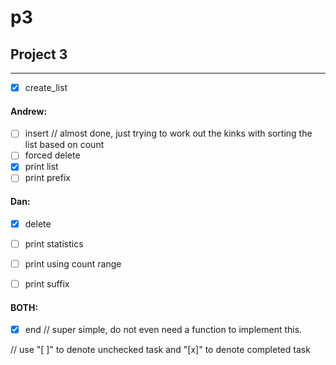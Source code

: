# p3

## Project 3
---

- [x] create_list

#### Andrew:
- [ ] insert    // almost done, just trying to work out the kinks with sorting the list based on count
- [ ] forced delete
- [x] print list
- [ ] print prefix

#### Dan:
- [X] delete       
- [ ] print statistics 
- [ ] print using count range
- [ ] print suffix


#### BOTH: 
- [x] end      // super simple, do not even need a function to implement this.

// use "[ ]" to denote unchecked task and "[x]" to denote completed task

